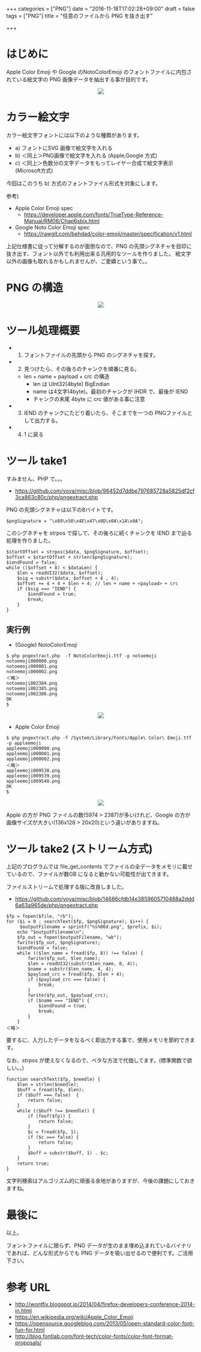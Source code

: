 +++
categories = ["PNG"]
date = "2016-11-18T17:02:28+09:00"
draft = false
tags = ["PNG"]
title = "任意のファイルから PNG を抜き出す"

+++

# はじめに


Apple Color Emoji や Google のNotoColorEmoji のフォントファイルに内包されている絵文字の PNG 画像データを抽出する事が目的です。

<center> <img src="../figure-ttf.png" /> </center>

# カラー絵文字

カラー絵文字フォントには以下のような種類があります。

- a) フォントにSVG 画像で絵文字を入れる
- b) ＜同上＞PNG画像で絵文字を入れる (Apple,Google 方式)
- c) ＜同上＞色数分の文字データをもってレイヤー合成で絵文字表示 (Microsoft方式)

今回はこのうち b) 方式のフォントファイル形式を対象にします。

参考)

- Apple Color Emoji spec
  - https://developer.apple.com/fonts/TrueType-Reference-Manual/RM06/Chap6sbix.html
- Google Noto Color Emoji spec
  - https://rawgit.com/behdad/color-emoji/master/specification/v1.html

上記仕様書に従って分解するのが面倒なので、PNG の先頭シグネチャを目印に抜き出す、フォント以外でも利用出来る汎用的なツールを作りました。
絵文字以外の画像も取れるかもしれませんが、ご愛嬌という事で。。

# PNG の構造

<center> <img src="../figure-png.png" /> </center>

# ツール処理概要

- 1) フォントファイルの先頭から PNG のシグネチャを探す。
- 2) 見つけたら、その後ろのチャンクを順番に見る。
   - len + name + payload + crc の構造
       - len は UInt32(4byte) BigEndian
       - name は4文字(4byte)。最初のチャンクが IHDR で、最後が IEND
       - チャンクの末尾 4byte に crc 値がある事に注意
- 3) IEND のチャンクにたどり着いたら、そこまでを一つの PNGファイルとして出力する。
- 4) 1 に戻る

# ツール take1

すみません、PHP で。。。

- https://github.com/yoya/misc/blob/96452d7ddbe797685728a5825df2cf3ca863c80c/php/pngextract.php

PNG の先頭シグネチャは以下の8バイトです。
```
$pngSignature = "\x89\x50\x4E\x47\x0D\x0A\x1A\x0A";
```
このシグネチャを strpos で探して、その後ろに続くチャンクを IEND まで辿る処理を作りました。

```
$startOffset = strpos($data, $pngSignature, $offset);
$offset = $startOffset + strlen($pngSignature);
$iendFound = false;
while (($offset + 8) < $dataLen) {
    $len = readUI32($data, $offset);
    $sig = substr($data, $offset + 4 , 4);
    $offset += 4 + 4 + $len + 4; // len + name + <payload> + crc
    if ($sig === "IEND") {
        $iendFound = true;
        break;
    }
}
```

## 実行例

- (Google) NotoColorEmoji
```
$ php pngextract.php  -f NotoColorEmoji.ttf -p notoemoji
notoemoji000000.png
notoemoji000001.png
notoemoji000002.png
＜略＞
notoemoji002384.png
notoemoji002385.png
notoemoji002386.png
OK
$
```
<center> <img src="../notoemoji-ss.png" /> </center>

- Apple Color Emoji
```
$ php pngextract.php -f /System/Library/Fonts/Apple\ Color\ Emoji.ttf -p appleemoji
appleemoji000000.png
appleemoji000001.png
appleemoji000002.png
＜略＞
appleemoji009538.png
appleemoji009539.png
appleemoji009540.png
OK
$
```

<center> <img src="../appleemoji-ss.png" /> </center>

Apple の方が PNG ファイルの数(5974 > 2387)が多いけれど、Google の方が画像サイズが大きい(136x128 > 20x20)という違いがありますね。

# ツール take2 (ストリーム方式)

上記のプログラムでは file_get_contents でファイルの全データをメモリに載せているので、ファイルが数GB になると動かない可能性が出てきます。

ファイルストリームで処理する版に改良しました。

- https://github.com/yoya/misc/blob/14686cfdb14e3859605710488a2ddd6a63a965de/php/pngextract.php

```
$fp = fopen($file, "rb");
for ($i = 0 ; searchText($fp, $pngSignature); $i++) {
     $outputFilename = sprintf("%s%06d.png", $prefix, $i);
    echo "$outputFilename\n";
    $fp_out = fopen($outputFilename, "wb");
    fwrite($fp_out, $pngSignature);
    $iendFound = false;
    while (($len_name = fread($fp, 8)) !== false) {
        fwrite($fp_out, $len_name);
        $len = readUI32(substr($len_name, 0, 4));
        $name = substr($len_name, 4, 4);
        $payload_crc = fread($fp, $len + 4);
        if ($payload_crc === false) {
            break;
        }
        fwrite($fp_out, $payload_crc);
        if ($name === "IEND") {
            $iendFound = true;
            break;
        }
    }
＜略＞
```

要するに、入力したデータをなるべく即出力する事で、使用メモリを節約できます。

なお、strpos が使えなくなるので、ベタな方法で代価してます。(標準関数で欲しい。。)

```
function searchText($fp, $needle) {
    $len = strlen($needle);
    $buff = fread($fp, $len);
    if ($buff === false)  {
        return false;
    }
    while (($buff !== $needle)) {
        if (feof($fp)) {
            return false;
        }
        $c = fread($fp, 1);
        if ($c === false) {
            return false;
        }
        $buff = substr($buff, 1) . $c;
    }
    return true;
}
```

文字列検索はアルゴリズム的に頑張る余地がありますが、今後の課題にしておきますね。

# 最後に

以上。

フォントファイルに限らず、PNG データが生のまま埋め込まれているバイナリであれば、どんな形式からでも PNG データを吸い出せるので便利です。ご活用下さい。

# 参考 URL

- http://wontfix.blogspot.jp/2014/04/firefox-developers-conference-2014-in.html
- https://en.wikipedia.org/wiki/Apple_Color_Emoji
- https://opensource.googleblog.com/2013/05/open-standard-color-font-fun-for.html
- http://blog.fontlab.com/font-tech/color-fonts/color-font-format-proposals/
